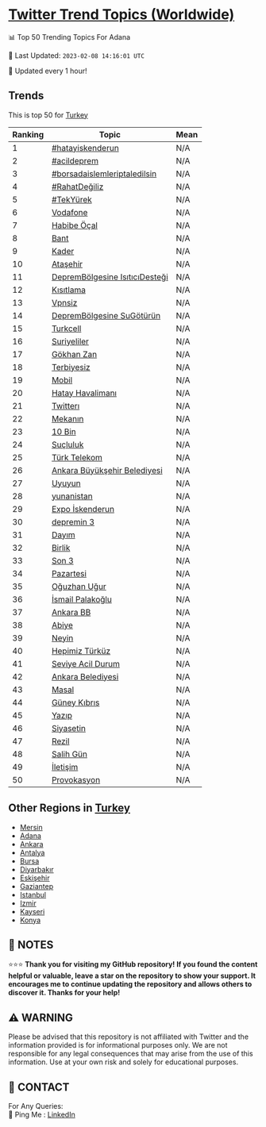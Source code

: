 [Twitter Trend Topics (Worldwide)](https://github.com/ErcinDedeoglu/Twitter-Trend-Topics)
==========


📊 Top 50 Trending Topics For Adana

📆 Last Updated: `2023-02-08 14:16:01 UTC`

🔧 Updated every 1 hour!


## Trends

This is top 50 for [Turkey](</Turkey>)

| Ranking | Topic | Mean |
| ------- | ------------ | ------------ |
| 1 | [#hatayiskenderun](http://twitter.com/search?q=%23hatayiskenderun) | N/A |
| 2 | [#acildeprem](http://twitter.com/search?q=%23acildeprem) | N/A |
| 3 | [#borsadaislemleriptaledilsin](http://twitter.com/search?q=%23borsadaislemleriptaledilsin) | N/A |
| 4 | [#RahatDeğiliz](http://twitter.com/search?q=%23RahatDe%c4%9filiz) | N/A |
| 5 | [#TekYürek](http://twitter.com/search?q=%23TekY%c3%bcrek) | N/A |
| 6 | [Vodafone](http://twitter.com/search?q=Vodafone) | N/A |
| 7 | [Habibe Öçal](http://twitter.com/search?q=Habibe+%c3%96%c3%a7al) | N/A |
| 8 | [Bant](http://twitter.com/search?q=Bant) | N/A |
| 9 | [Kader](http://twitter.com/search?q=Kader) | N/A |
| 10 | [Ataşehir](http://twitter.com/search?q=Ata%c5%9fehir) | N/A |
| 11 | [DepremBölgesine IsıtıcıDesteği](http://twitter.com/search?q=DepremB%c3%b6lgesine+Is%c4%b1t%c4%b1c%c4%b1Deste%c4%9fi) | N/A |
| 12 | [Kısıtlama](http://twitter.com/search?q=K%c4%b1s%c4%b1tlama) | N/A |
| 13 | [Vpnsiz](http://twitter.com/search?q=Vpnsiz) | N/A |
| 14 | [DepremBölgesine SuGötürün](http://twitter.com/search?q=DepremB%c3%b6lgesine+SuG%c3%b6t%c3%bcr%c3%bcn) | N/A |
| 15 | [Turkcell](http://twitter.com/search?q=Turkcell) | N/A |
| 16 | [Suriyeliler](http://twitter.com/search?q=Suriyeliler) | N/A |
| 17 | [Gökhan Zan](http://twitter.com/search?q=G%c3%b6khan+Zan) | N/A |
| 18 | [Terbiyesiz](http://twitter.com/search?q=Terbiyesiz) | N/A |
| 19 | [Mobil](http://twitter.com/search?q=Mobil) | N/A |
| 20 | [Hatay Havalimanı](http://twitter.com/search?q=Hatay+Havaliman%c4%b1) | N/A |
| 21 | [Twitterı](http://twitter.com/search?q=Twitter%c4%b1) | N/A |
| 22 | [Mekanın](http://twitter.com/search?q=Mekan%c4%b1n) | N/A |
| 23 | [10 Bin](http://twitter.com/search?q=10+Bin) | N/A |
| 24 | [Suçluluk](http://twitter.com/search?q=Su%c3%a7luluk) | N/A |
| 25 | [Türk Telekom](http://twitter.com/search?q=T%c3%bcrk+Telekom) | N/A |
| 26 | [Ankara Büyükşehir Belediyesi](http://twitter.com/search?q=Ankara+B%c3%bcy%c3%bck%c5%9fehir+Belediyesi) | N/A |
| 27 | [Uyuyun](http://twitter.com/search?q=Uyuyun) | N/A |
| 28 | [yunanistan](http://twitter.com/search?q=yunanistan) | N/A |
| 29 | [Expo İskenderun](http://twitter.com/search?q=Expo+%c4%b0skenderun) | N/A |
| 30 | [depremin 3](http://twitter.com/search?q=depremin+3) | N/A |
| 31 | [Dayım](http://twitter.com/search?q=Day%c4%b1m) | N/A |
| 32 | [Birlik](http://twitter.com/search?q=Birlik) | N/A |
| 33 | [Son 3](http://twitter.com/search?q=Son+3) | N/A |
| 34 | [Pazartesi](http://twitter.com/search?q=Pazartesi) | N/A |
| 35 | [Oğuzhan Uğur](http://twitter.com/search?q=O%c4%9fuzhan+U%c4%9fur) | N/A |
| 36 | [İsmail Palakoğlu](http://twitter.com/search?q=%c4%b0smail+Palako%c4%9flu) | N/A |
| 37 | [Ankara BB](http://twitter.com/search?q=Ankara+BB) | N/A |
| 38 | [Abiye](http://twitter.com/search?q=Abiye) | N/A |
| 39 | [Neyin](http://twitter.com/search?q=Neyin) | N/A |
| 40 | [Hepimiz Türküz](http://twitter.com/search?q=Hepimiz+T%c3%bcrk%c3%bcz) | N/A |
| 41 | [Seviye Acil Durum](http://twitter.com/search?q=Seviye+Acil+Durum) | N/A |
| 42 | [Ankara Belediyesi](http://twitter.com/search?q=Ankara+Belediyesi) | N/A |
| 43 | [Masal](http://twitter.com/search?q=Masal) | N/A |
| 44 | [Güney Kıbrıs](http://twitter.com/search?q=G%c3%bcney+K%c4%b1br%c4%b1s) | N/A |
| 45 | [Yazıp](http://twitter.com/search?q=Yaz%c4%b1p) | N/A |
| 46 | [Siyasetin](http://twitter.com/search?q=Siyasetin) | N/A |
| 47 | [Rezil](http://twitter.com/search?q=Rezil) | N/A |
| 48 | [Salih Gün](http://twitter.com/search?q=Salih+G%c3%bcn) | N/A |
| 49 | [İletişim](http://twitter.com/search?q=%c4%b0leti%c5%9fim) | N/A |
| 50 | [Provokasyon](http://twitter.com/search?q=Provokasyon) | N/A |



## Other Regions in [Turkey](</Turkey>)

* [Mersin](</Turkey/Mersin.md>)
* [Adana](</Turkey/Adana.md>)
* [Ankara](</Turkey/Ankara.md>)
* [Antalya](</Turkey/Antalya.md>)
* [Bursa](</Turkey/Bursa.md>)
* [Diyarbakır](</Turkey/Diyarbakır.md>)
* [Eskişehir](</Turkey/Eskişehir.md>)
* [Gaziantep](</Turkey/Gaziantep.md>)
* [Istanbul](</Turkey/Istanbul.md>)
* [Izmir](</Turkey/Izmir.md>)
* [Kayseri](</Turkey/Kayseri.md>)
* [Konya](</Turkey/Konya.md>)



## 📝 NOTES

⭐⭐⭐ **Thank you for visiting my GitHub repository! If you found the content helpful or valuable, leave a star on the repository to show your support. It encourages me to continue updating the repository and allows others to discover it. Thanks for your help!**


## ⚠️ WARNING

Please be advised that this repository is not affiliated with Twitter and the information provided is for informational purposes only. We are not responsible for any legal consequences that may arise from the use of this information. Use at your own risk and solely for educational purposes.


## 📨 CONTACT

 For Any Queries:  
            🏓 Ping Me : [LinkedIn](https://www.linkedin.com/in/ercindedeoglu/)
